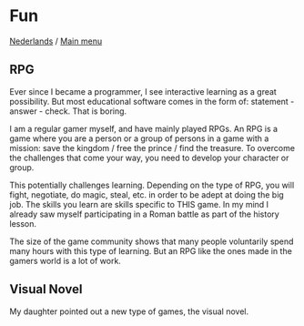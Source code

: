 # Fun

[Nederlands](RPG_nl) / [Main menu](README_en)
## RPG
Ever since I became a programmer, I see interactive learning as a great possibility. But most educational software comes in the form of: statement - answer - check. That is boring.

I am a regular gamer myself, and have mainly played RPGs. An RPG is a game where you are a person or a group of persons in a game with a mission: save the kingdom / free the prince / find the treasure. To overcome the challenges that come your way, you need to develop your character or group.

This potentially challenges learning. Depending on the type of RPG, you will fight, negotiate, do magic, steal, etc. in order to be adept at doing the big job. The skills you learn are skills specific to THIS game. In my mind I already saw myself participating in a Roman battle as part of the history lesson.

The size of the game community shows that many people voluntarily spend many hours with this type of learning. But an RPG like the ones made in the gamers world is a lot of work.
## Visual Novel
My daughter pointed out a new type of games, the visual novel.
